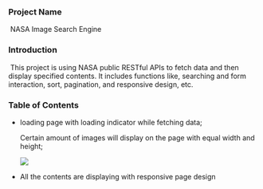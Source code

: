 ### Project Name

​    NASA Image Search Engine

### Introduction

​    This project is using NASA public RESTful APIs to fetch data and then display specified contents. It includes functions like, searching and form interaction, sort, pagination, and responsive design, etc. 

### Table of Contents

 

- loading page with loading indicator while fetching data;

  Certain amount of images will display on the page with equal width and height;

  ![](C:\Users\huangx\Desktop\Front-End\loadingpage.gif)



- All the contents are displaying with responsive page design

  